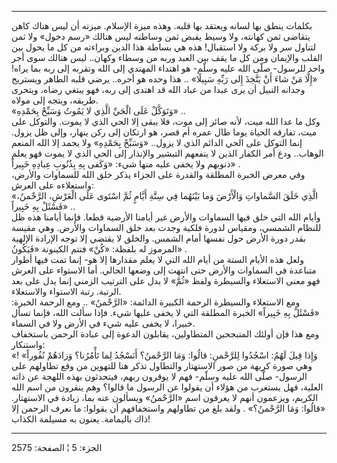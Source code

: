 ------------------------------------------------------------------------

بكلمات ينطق بها لسانه ويعتقد بها قلبه. وهذه ميزة الإسلام. ميزته أن ليس
هناك كاهن يتقاضى ثمن كهانته، ولا وسيط يقبض ثمن وساطته ليس هنالك «رسم
دخول» ولا ثمن لتناول سر ولا بركة ولا استقبال! هذه هي بساطة هذا الدين
وبراءته من كل ما يحول بين القلب والإيمان ومن كل ما يقف بين العبد وربه من
وسطاء وكهان.. ليس هنالك سوى أجر واحد للرسول- صلّى الله عليه وسلّم- هو
اهتداء المهتدي إلى الله وتقربه إلى ربه بما يراه! «إِلَّا مَنْ شاءَ أَنْ يَتَّخِذَ إِلى
رَبِّهِ سَبِيلًا» .. هذا وحده هو أجره.. يرضي قلبه الطاهر ويستريح وجدانه النبيل
أن يرى عبدا من عباد الله قد اهتدى إلى ربه، فهو يبتغي رضاه، ويتحرى طريقه،
ويتجه إلى مولاه.  
«وَتَوَكَّلْ عَلَى الْحَيِّ الَّذِي لا يَمُوتُ وَسَبِّحْ بِحَمْدِهِ» ..  
وكل ما عدا الله ميت، لأنه صائر إلى موت، فلا يبقى إلا الحي الذي لا يموت.
والتوكل على ميت، تفارقه الحياة يوما طال عمره أم قصر، هو ارتكان إلى ركن
ينهار، وإلى ظل يزول. إنما التوكل على الحي الدائم الذي لا يزول.. «وَسَبِّحْ
بِحَمْدِهِ» ولا يحمد إلا الله المنعم الوهاب.. ودع أمر الكفار الذين لا ينفعهم
التبشير والإنذار إلى الحي الذي لا يموت فهو يعلم ذنوبهم ولا يخفى عليه
منها شيء: «وَكَفى بِهِ بِذُنُوبِ عِبادِهِ خَبِيراً» .  
وفي معرض الخبرة المطلقة والقدرة على الجزاء يذكر خلق الله للسماوات
والأرض، واستعلاءه على العرش:  
«الَّذِي خَلَقَ السَّماواتِ وَالْأَرْضَ وَما بَيْنَهُما فِي سِتَّةِ أَيَّامٍ ثُمَّ اسْتَوى عَلَى الْعَرْشِ،
الرَّحْمنُ، فَسْئَلْ بِهِ خَبِيراً» ..  
وأيام الله التي خلق فيها السماوات والأرض غير أيامنا الأرضية قطعا. فإنما
أيامنا هذه ظل للنظام الشمسي، ومقياس لدورة فلكية وجدت بعد خلق السماوات
والأرض. وهي مقيسة بقدر دورة الأرض حول نفسها أمام الشمس. والخلق لا يقتضي
إلا توجه الإرادة الإلهية المرموز له بلفظة: «كُنْ» فتتم الكينونة «فَيَكُونُ»
.  
ولعل هذه الأيام الستة من أيام الله التي لا يعلم مقدارها إلا هو- إنما تمت
فيها أطوار متباعدة في السماوات والأرض حتى انتهت إلى وضعها الحالي. أما
الاستواء على العرش فهو معنى الاستعلاء والسيطرة ولفظ «ثُمَّ» لا يدل على
الترتيب الزمني إنما يدل على بعد الرتبة. رتبة الاستواء والاستعلاء.  
ومع الاستعلاء والسيطرة الرحمة الكبيرة الدائمة: «الرَّحْمنُ» .. ومع الرحمة
الخبرة: «فَسْئَلْ بِهِ خَبِيراً» الخبرة المطلقة التي لا يخفى عليها شيء. فإذا سألت
الله، فإنما تسأل خبيرا، لا يخفى عليه شيء في الأرض ولا في السماء.  
ومع هذا فإن أولئك المتبجحين المتطاولين، يقابلون الدعوة إلى عبادة الرحمن
باستخفاف واستنكار:  
«وَإِذا قِيلَ لَهُمُ: اسْجُدُوا لِلرَّحْمنِ: قالُوا: وَمَا الرَّحْمنُ؟ أَنَسْجُدُ لِما تَأْمُرُنا؟
وَزادَهُمْ نُفُوراً» ! وهي صورة كريهة من صور الاستهتار والتطاول تذكر هنا
للتهوين من وقع تطاولهم على الرسول- صلّى الله عليه وسلّم- فهم لا يوقرون
ربهم، فيتحدثون بهذه اللهجة عن ذاته العلية، فهل يستغرب من هؤلاء أن يقولوا
عن الرسول ما قالوا؟ وهم ينفرون من اسم الله الكريم، ويزعمون أنهم لا
يعرفون اسم «الرَّحْمنُ» ويسألون عنه بما، زيادة في الاستهتار. «قالُوا: وَمَا
الرَّحْمنُ؟» . ولقد بلغ من تطاولهم واستخفافهم أن يقولوا: ما نعرف الرحمن إلا
ذاك باليمامة. يعنون به مسيلمة الكذاب!

------------------------------------------------------------------------

الجزء: 5 ¦ الصفحة: 2575
